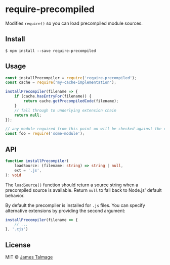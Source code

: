 # require-precompiled

Modifies `require()` so you can load precompiled module sources.

## Install

```
$ npm install --save require-precompiled
```

## Usage

```js
const installPrecompiler = require('require-precompiled');
const cache = require('my-cache-implementation');

installPrecompiler(filename => {
	if (cache.hasEntryFor(filename)) {
		return cache.getPrecompiledCode(filename);
	}
	// fall through to underlying extension chain
	return null;
});

// any module required from this point on will be checked against the cache
const foo = require('some-module');
```

## API

```ts
function installPrecompiler(
	loadSource: (filename: string) => string | null,
	ext = '.js',
): void
```

The `loadSource()` function should return a source string when a precompiled source is available. Return `null` to fall back to Node.js' default behavior.

By default the precompiler is installed for `.js` files. You can specify alternative extensions by providing the second argument:

```js
installPrecompiler(filename => {
	// ...
}, '.cjs')
```

## License

MIT © [James Talmage](https://github.com/jamestalmage)
